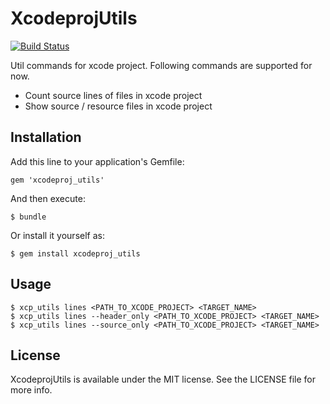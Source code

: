 # XcodeprojUtils
[![Build Status](https://travis-ci.org/taichino/xcodeproj_utils.png?branch=master)](https://travis-ci.org/taichino/xcodeproj_utils)

Util commands for xcode project. Following commands are supported for now.

- Count source lines of files in xcode project
- Show source / resource files in xcode project

## Installation

Add this line to your application's Gemfile:

    gem 'xcodeproj_utils'

And then execute:

    $ bundle

Or install it yourself as:

    $ gem install xcodeproj_utils

## Usage

	$ xcp_utils lines <PATH_TO_XCODE_PROJECT> <TARGET_NAME>
	$ xcp_utils lines --header_only <PATH_TO_XCODE_PROJECT> <TARGET_NAME>
	$ xcp_utils lines --source_only <PATH_TO_XCODE_PROJECT> <TARGET_NAME>

## License

XcodeprojUtils is available under the MIT license. See the LICENSE file for more info.
